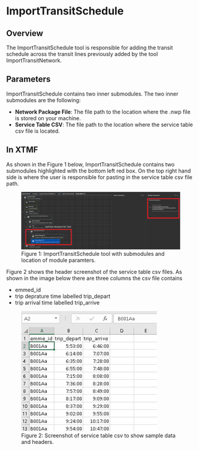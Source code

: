 
# ImportTransitSchedule

## Overview 

The ImportTransitSchedule tool is responsible for adding the transit schedule
across the transit lines previously added by the tool ImportTransitNetwork.

## Parameters

ImportTransitSchedule contains two inner submodules. The two inner submodules
are the following: 
* **Network Package File**: The file path to the location where the .nwp file is stored on your machine.
* **Service Table CSV**: The file path to the location where the service table csv file is located.

## In XTMF

As shown in the Figure 1 below, ImportTransitSchedule contains two submodules
highlighted with the bottom left red box. On the top right hand side is
where the user is responsible for pasting in the service table csv file
path. 

<figure>
    <img src="images/ImportTransitScheduleParameters.png"
         alt="ImportTransitSchedule SubModules">
    <figcaption>Figure 1: ImportTransitSchedule tool with submodules and 
                location of module paramters. 
    </figcaption>
</figure>



Figure 2 shows the header screenshot of the service table csv files. As shown
in the image below there are three columns the csv file contains 
* emmed_id
* trip deprature time labelled trip_depart
* trip arrival time labelled trip_arrive

<figure>
    <img src="images/ServiceTableCSVImage.jpg"
         alt="ServiceTableCSV screenshot">
    <figcaption>Figure 2: Screenshot of service table csv to show sample data
    and headers. 
    </figcaption>
</figure>